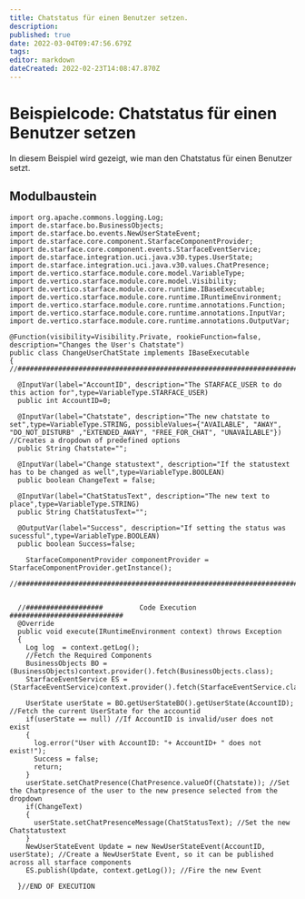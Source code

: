 ```yaml
---
title: Chatstatus für einen Benutzer setzen.
description: 
published: true
date: 2022-03-04T09:47:56.679Z
tags: 
editor: markdown
dateCreated: 2022-02-23T14:08:47.870Z
---
```


# Beispielcode: Chatstatus für einen Benutzer setzen

In diesem Beispiel wird gezeigt, wie man den Chatstatus für einen Benutzer setzt.

## Modulbaustein

    import org.apache.commons.logging.Log;
    import de.starface.bo.BusinessObjects;
    import de.starface.bo.events.NewUserStateEvent;
    import de.starface.core.component.StarfaceComponentProvider;
    import de.starface.core.component.events.StarfaceEventService;
    import de.starface.integration.uci.java.v30.types.UserState;
    import de.starface.integration.uci.java.v30.values.ChatPresence;
    import de.vertico.starface.module.core.model.VariableType;
    import de.vertico.starface.module.core.model.Visibility;
    import de.vertico.starface.module.core.runtime.IBaseExecutable;
    import de.vertico.starface.module.core.runtime.IRuntimeEnvironment;
    import de.vertico.starface.module.core.runtime.annotations.Function;
    import de.vertico.starface.module.core.runtime.annotations.InputVar;
    import de.vertico.starface.module.core.runtime.annotations.OutputVar;

    @Function(visibility=Visibility.Private, rookieFunction=false, description="Changes the User's Chatstate")
    public class ChangeUserChatState implements IBaseExecutable 
    {
    //##########################################################################################

      @InputVar(label="AccountID", description="The STARFACE_USER to do this action for",type=VariableType.STARFACE_USER)
      public int AccountID=0;

      @InputVar(label="Chatstate", description="The new chatstate to set",type=VariableType.STRING, possibleValues={"AVAILABLE", "AWAY", "DO_NOT_DISTURB" ,"EXTENDED_AWAY", "FREE_FOR_CHAT", "UNAVAILABLE"}) //Creates a dropdown of predefined options
      public String Chatstate="";

      @InputVar(label="Change statustext", description="If the statustext has to be changed as well",type=VariableType.BOOLEAN)
      public boolean ChangeText = false;

      @InputVar(label="ChatStatusText", description="The new text to place",type=VariableType.STRING)
      public String ChatStatusText="";

      @OutputVar(label="Success", description="If setting the status was sucessful",type=VariableType.BOOLEAN)
      public boolean Success=false;

        StarfaceComponentProvider componentProvider = StarfaceComponentProvider.getInstance(); 
        //##########################################################################################


      //###################			Code Execution			############################	
      @Override
      public void execute(IRuntimeEnvironment context) throws Exception 
      {
        Log log  = context.getLog();
        //Fetch the Required Components
        BusinessObjects BO = (BusinessObjects)context.provider().fetch(BusinessObjects.class);
        StarfaceEventService ES = (StarfaceEventService)context.provider().fetch(StarfaceEventService.class);

        UserState userState = BO.getUserStateBO().getUserState(AccountID); //Fetch the current UserState for the accountid
        if(userState == null) //If AccountID is invalid/user does not exist
        {
          log.error("User with AccountID: "+ AccountID+ " does not exist!");
          Success = false;
          return;
        }
        userState.setChatPresence(ChatPresence.valueOf(Chatstate)); //Set the Chatpresence of the user to the new presence selected from the dropdown
        if(ChangeText)
        {
          userState.setChatPresenceMessage(ChatStatusText); //Set the new Chatstatustext
        }	
        NewUserStateEvent Update = new NewUserStateEvent(AccountID, userState); //Create a NewUserState Event, so it can be published across all starface components
        ES.publish(Update, context.getLog()); //Fire the new Event

      }//END OF EXECUTION

